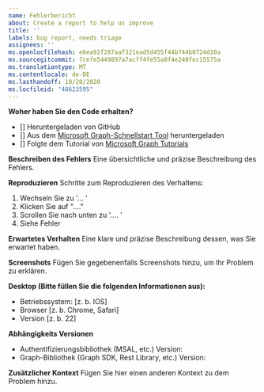 ```yaml
---
name: Fehlerbericht
about: Create a report to help us improve
title: ''
labels: bug report, needs triage
assignees: ''
ms.openlocfilehash: e6ea92f287aaf321ead5d455f44b744b0724d10a
ms.sourcegitcommit: 7cefe5449897a7acff4fe55a8f4e240fec15575a
ms.translationtype: MT
ms.contentlocale: de-DE
ms.lasthandoff: 10/20/2020
ms.locfileid: "48623595"
---
```

**Woher haben Sie den Code erhalten?**
- [] Heruntergeladen von GitHub
- [] Aus dem [Microsoft Graph-Schnellstart Tool](https://developer.microsoft.com/graph/quick-start) heruntergeladen
- [] Folgte dem Tutorial von [Microsoft Graph Tutorials](https://docs.microsoft.com/graph/tutorials)

**Beschreiben des Fehlers** Eine übersichtliche und präzise Beschreibung des Fehlers.

**Reproduzieren** Schritte zum Reproduzieren des Verhaltens:
1. Wechseln Sie zu '... '
2. Klicken Sie auf "...."
3. Scrollen Sie nach unten zu '.... '
4. Siehe Fehler

**Erwartetes Verhalten** Eine klare und präzise Beschreibung dessen, was Sie erwartet haben.

**Screenshots** Fügen Sie gegebenenfalls Screenshots hinzu, um Ihr Problem zu erklären.

**Desktop (Bitte füllen Sie die folgenden Informationen aus):**
 - Betriebssystem: [z. b. IOS]
 - Browser [z. b. Chrome, Safari]
 - Version [z. b. 22]

**Abhängigkeits Versionen**
 - Authentifizierungsbibliothek (MSAL, etc.) Version:
 - Graph-Bibliothek (Graph SDK, Rest Library, etc.) Version:  

**Zusätzlicher Kontext** Fügen Sie hier einen anderen Kontext zu dem Problem hinzu.
